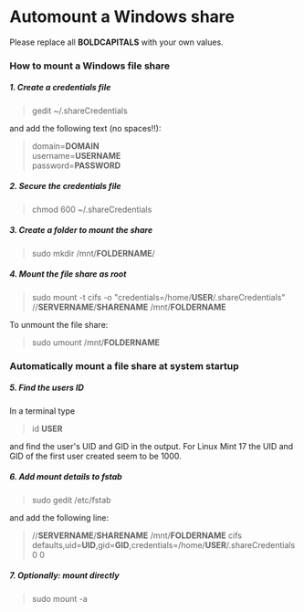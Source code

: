 # Automount a Windows share

Please replace all **BOLDCAPITALS** with your own values.

### How to mount a Windows file share

##### 1. Create a credentials file
> gedit ~/.shareCredentials

and add the following text (no spaces!!):

> domain=**DOMAIN**  
> username=**USERNAME**  
> password=**PASSWORD**  

##### 2. Secure the credentials file
> chmod 600 ~/.shareCredentials

##### 3. Create a folder to mount the share
> sudo mkdir /mnt/**FOLDERNAME**/

##### 4. Mount the file share as root
> sudo mount -t cifs -o "credentials=/home/**USER**/.shareCredentials" //**SERVERNAME**/**SHARENAME** /mnt/**FOLDERNAME**

To unmount the file share:

> sudo umount /mnt/**FOLDERNAME**

### Automatically mount a file share at system startup

##### 5. Find the users ID
In a terminal type

> id **USER**

and find the user's UID and GID in the output. For Linux Mint 17 the UID and GID of the first user created seem to be 1000.

##### 6. Add mount details to fstab
> sudo gedit /etc/fstab

and add the following line:

> //**SERVERNAME**/**SHARENAME**  /mnt/**FOLDERNAME** cifs defaults,uid=**UID**,gid=**GID**,credentials=/home/**USER**/.shareCredentials 0 0

##### 7. Optionally: mount directly
> sudo mount -a

